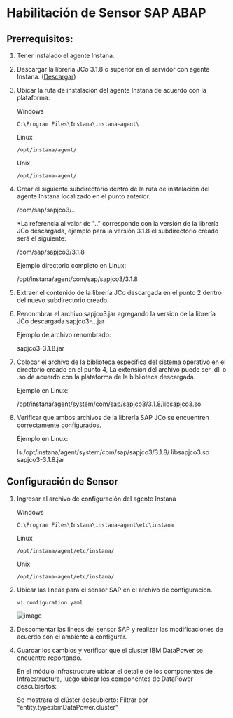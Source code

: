 # Habilitación de Sensor SAP ABAP

## Prerrequisitos:

1. Tener instalado el agente Instana.
2. Descargar la librería JCo 3.1.8 o superior en el servidor con agente Instana. ([Descargar](https://support.sap.com/en/product/connectors/jco.html))
3. Ubicar la ruta de instalación del agente Instana de acuerdo con la plataforma:

   Windows

       C:\Program Files\Instana\instana-agent\

   Linux

       /opt/instana/agent/

   Unix

       /opt/instana-agent/

4. Crear el siguiente subdirectorio dentro de la ruta de instalación del agente Instana localizado en el punto anterior.

   /com/sap/sapjco3/<Major>.<Minor>.<patch>

   *La referencia al valor de "<Major>.<Minor>.<patch>" corresponde con la versión de la librería JCo descargada, ejemplo para la versión 3.1.8 el subdirectorio creado será el siguiente:

   /com/sap/sapjco3/3.1.8

   Ejemplo directorio completo en Linux:

   /opt/instana/agent/com/sap/sapjco3/3.1.8

5. Extraer el contenido de la librería JCo descargada en el punto 2 dentro del nuevo subdirectorio creado.

6. Renonmbrar el archivo sapjco3.jar agregando la version de la librería JCo descargada sapjco3-<Major>.<Minor>.<patch>.jar

   Ejemplo de archivo renombrado:

   sapjco3-3.1.8.jar

7. Colocar el archivo de la biblioteca específica del sistema operativo en el directorio creado en el punto 4, La extensión del archivo puede ser .dll o .so de acuerdo con la plataforma de la biblioteca descargada.

   Ejemplo en Linux:

   /opt/instana/agent/system/com/sap/sapjco3/3.1.8/libsapjco3.so

8. Verificar que ambos archivos de la librería SAP JCo se encuentren correctamente configurados.

   Ejemplo en Linux:

   ls /opt/instana/agent/system/com/sap/sapjco3/3.1.8/
   libsapjco3.so  sapjco3-3.1.8.jar


## Configuración de Sensor

1. Ingresar al archivo de configuración del agente Instana

   Windows

       C:\Program Files\Instana\instana-agent\etc\instana

   Linux

       /opt/instana/agent/etc/instana/

   Unix

       /opt/instana-agent/etc/instana/

3. Ubicar las lineas para el sensor SAP en el archivo de configuracion.

       vi configuration.yaml

   ![image](https://github.com/user-attachments/assets/e34b0db7-3cda-424e-b250-4990e2d70743)

4. Descomentar las lineas del sensor SAP y realizar las modificaciones de acuerdo con el ambiente a configurar.

   

5. Guardar los cambios y verificar que el cluster IBM DataPower se encuentre reportando.

   En el módulo Infrastructure ubicar el detalle de los componentes de Infraestructura, luego ubicar los componentes de DataPower descubiertos:


   Se mostrara el clúster descubierto: Filtrar por "entity.type:ibmDataPower.cluster"
